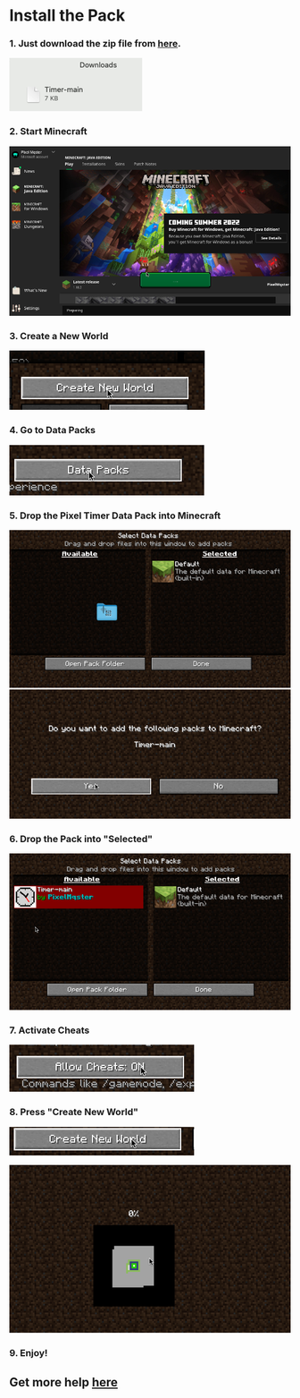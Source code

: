 # Install the Pack
### 1. Just download the zip file from [here](https://github.com/Pixel-Master/Timer/).
![](https://raw.githubusercontent.com/Pixel-Master/pixel-master.github.io/main/Pixel-Timer/Download%20Picture1.png)

### 2. Start Minecraft
![](https://raw.githubusercontent.com/Pixel-Master/pixel-master.github.io/main/Pixel-Timer/Download%20Picture2.png)
### 3. Create a New World
![](https://raw.githubusercontent.com/Pixel-Master/pixel-master.github.io/main/Pixel-Timer/Download%20Picture3.png)
### 4. Go to Data Packs
![](https://raw.githubusercontent.com/Pixel-Master/pixel-master.github.io/main/Pixel-Timer/Download%20Picture4.png)
### 5. Drop the Pixel Timer Data Pack into Minecraft
![](https://raw.githubusercontent.com/Pixel-Master/pixel-master.github.io/main/Pixel-Timer/Download%20Picture5.png)
![](https://raw.githubusercontent.com/Pixel-Master/pixel-master.github.io/main/Pixel-Timer/Download%20Picture6.png)
### 6. Drop the Pack into "Selected"
![](https://raw.githubusercontent.com/Pixel-Master/pixel-master.github.io/main/Pixel-Timer/Download%20Picture7.png)
### 7. Activate Cheats
![](https://raw.githubusercontent.com/Pixel-Master/pixel-master.github.io/main/Pixel-Timer/Download%20Picture8.png)
### 8. Press "Create New World"
![](https://raw.githubusercontent.com/Pixel-Master/pixel-master.github.io/main/Pixel-Timer/Download%20Picture9.png)

![](https://raw.githubusercontent.com/Pixel-Master/pixel-master.github.io/main/Pixel-Timer/Download%20Picture10.png)
### 9. Enjoy!

## Get more help [here](https://github.com/Pixel-Master/Timer/tree/main/README.md)
